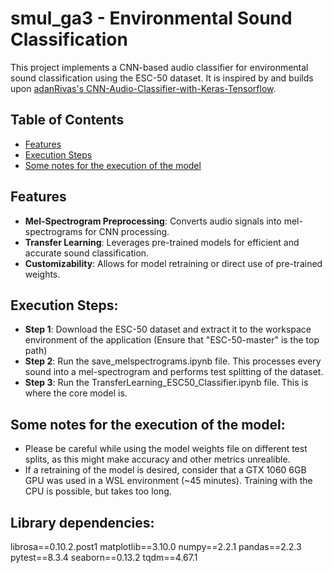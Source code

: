 # smul_ga3 - Environmental Sound Classification
This project implements a CNN-based audio classifier for environmental sound classification using the ESC-50 dataset. It is inspired by and builds upon [adanRivas's CNN-Audio-Classifier-with-Keras-Tensorflow](https://github.com/adanRivas/CNN-Audio-Classifier-with-Keras-Tensorflow/tree/master).  

## Table of Contents  
- [Features](#features)
- [Execution Steps](#execution-steps)
- [Some notes for the execution of the model](#some-notes-for-the-execution-of-the-model)

## Features  
- **Mel-Spectrogram Preprocessing**: Converts audio signals into mel-spectrograms for CNN processing.  
- **Transfer Learning**: Leverages pre-trained models for efficient and accurate sound classification.  
- **Customizability**: Allows for model retraining or direct use of pre-trained weights.  

## Execution Steps:

- **Step 1**: Download the ESC-50 dataset and extract it to the workspace environment of the application (Ensure that "ESC-50-master" is the top path)
- **Step 2**: Run the save_melspectrograms.ipynb file. This processes every sound into a mel-spectrogram and performs test splitting of the dataset.
- **Step 3**: Run the TransferLearning_ESC50_Classifier.ipynb file. This is where the core model is.

## Some notes for the execution of the model:
- Please be careful while using the model weights file on different test splits, as this might make accuracy and other metrics unrealible.
- If a retraining of the model is desired, consider that a GTX 1060 6GB GPU was used in a WSL environment (~45 minutes). Training with the CPU is possible, but takes too long.

## Library dependencies:
librosa==0.10.2.post1
matplotlib==3.10.0
numpy==2.2.1
pandas==2.2.3
pytest==8.3.4
seaborn==0.13.2
tqdm==4.67.1
